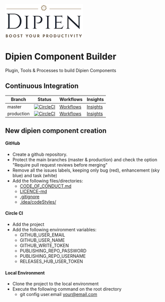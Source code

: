 [![Dipien](https://raw.githubusercontent.com/dipien/dipien-component-builder/master/.github/dipien_logo.png)](https://medium.com/dipien)

# Dipien Component Builder
Plugin, Tools &amp; Processes to build Dipien Components

## Continuous Integration
|Branch|Status|Workflows|Insights|
| ------------- | ------------- | ------------- | ------------- |
|master|[![CircleCI](https://circleci.com/gh/dipien/dipien-component-builder/tree/master.svg?style=svg)](https://circleci.com/gh/dipien/dipien-component-builder/tree/master)|[Workflows](https://circleci.com/gh/dipien/workflows/dipien-component-builder/tree/master)|[Insights](https://circleci.com/build-insights/gh/dipien/dipien-component-builder/master)|
|production|[![CircleCI](https://circleci.com/gh/dipien/dipien-component-builder/tree/production.svg?style=svg)](https://circleci.com/gh/dipien/dipien-component-builder/tree/production)|[Workflows](https://circleci.com/gh/dipien/workflows/dipien-component-builder/tree/production)|[Insights](https://circleci.com/build-insights/gh/dipien/dipien-component-builder/production)|

## New dipien component creation

#### GitHub
* Create a github repository.
* Protect the main branches (master & production) and check the option "Require pull request reviews before merging"
* Remove all the issues labels, keeping only bug (red), enhancement (sky blue) and task (white)
* Add the following files/directories:
  * [CODE_OF_CONDUCT.md](CODE_OF_CONDUCT.md)
  * [LICENCE-md](LICENCE.md)
  * [.gitignore](.gitignore)
  * [.idea/codeStyles/](.idea/codeStyles/)

#### Circle CI
* Add the project
* Add the following environment variables:
  * GITHUB_USER_EMAIL
  * GITHUB_USER_NAME
  * GITHUB_WRITE_TOKEN
  * PUBLISHING_REPO_PASSWORD
  * PUBLISHING_REPO_USERNAME
  * RELEASES_HUB_USER_TOKEN

#### Local Environment
* Clone the project to the local environment
* Execute the following command on the root directory
  * git config user.email your@email.com

